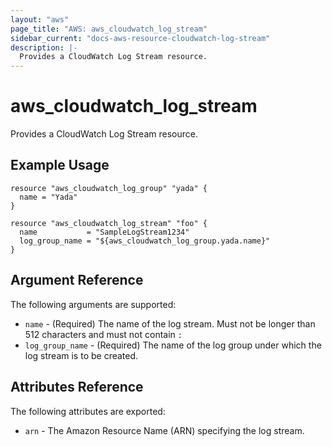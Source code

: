 ```yaml
---
layout: "aws"
page_title: "AWS: aws_cloudwatch_log_stream"
sidebar_current: "docs-aws-resource-cloudwatch-log-stream"
description: |-
  Provides a CloudWatch Log Stream resource.
---
```


# aws\_cloudwatch\_log\_stream

Provides a CloudWatch Log Stream resource.

## Example Usage

```hcl
resource "aws_cloudwatch_log_group" "yada" {
  name = "Yada"
}

resource "aws_cloudwatch_log_stream" "foo" {
  name           = "SampleLogStream1234"
  log_group_name = "${aws_cloudwatch_log_group.yada.name}"
}
```

## Argument Reference

The following arguments are supported:

* `name` - (Required) The name of the log stream. Must not be longer than 512 characters and must not contain `:`
* `log_group_name` - (Required) The name of the log group under which the log stream is to be created.

## Attributes Reference

The following attributes are exported:

* `arn` - The Amazon Resource Name (ARN) specifying the log stream.